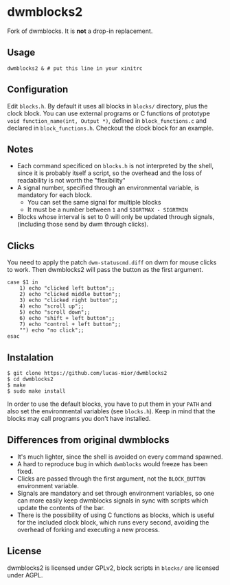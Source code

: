 # dwmblocks2
Fork of dwmblocks. It is **not** a drop-in replacement.

## Usage
```
dwmblocks2 & # put this line in your xinitrc
```

## Configuration
Edit `blocks.h`.
By default it uses all blocks in `blocks/` directory,
plus the clock block.
You can use external programs or C functions of
prototype `void function_name(int, Output *)`,
defined in `block_functions.c` and declared in `block_functions.h`.
Checkout the clock block for an example.

## Notes
- Each command specificed on `blocks.h` is not interpreted by the shell,
  since it is probably itself a script, so the overhead and the loss
  of readability is not worth the "flexibility"
- A signal number, specified through an environmental variable,
  is mandatory for each block.
  * You can set the same signal for multiple blocks
  * It must be a number between `1` and `SIGRTMAX - SIGRTMIN`
- Blocks whose interval is set to 0 will only be updated through signals,
  (including those send by dwm through clicks).

## Clicks
You need to apply the patch `dwm-statuscmd.diff` on dwm
for mouse clicks to work.
Then dwmblocks2 will pass the button as the first argument.
```
case $1 in
    1) echo "clicked left button";;
    2) echo "clicked middle button";;
    3) echo "clicked right button";;
    4) echo "scroll up";;
    5) echo "scroll down";;
    6) echo "shift + left button";;
    7) echo "control + left button";;
    "") echo "no click";;
esac
```

## Instalation
```
$ git clone https://github.com/lucas-mior/dwmblocks2
$ cd dwmblocks2
$ make
$ sudo make install
```
In order to use the default blocks, you have to put them in your
`PATH` and also set the environmental variables (see `blocks.h`).
Keep in mind that the blocks may call programs you don't have installed.

## Differences from original dwmblocks
- It's much lighter, since the shell is avoided on every command spawned.
- A hard to reproduce bug in which `dwmblocks` would freeze has been fixed.
- Clicks are passed through the first argument, not the `BLOCK_BUTTON`
  environment variable.
- Signals are mandatory and set through environment variables, so one
  can more easily keep dwmblocks signals in sync with scripts which update
  the contents of the bar.
- There is the possibility of using C functions as blocks, which is
  useful for the included clock block, which runs every second, avoiding the
  overhead of forking and executing a new process.

## License
dwmblocks2 is licensed under GPLv2,
block scripts in `blocks/` are licensed under AGPL.
